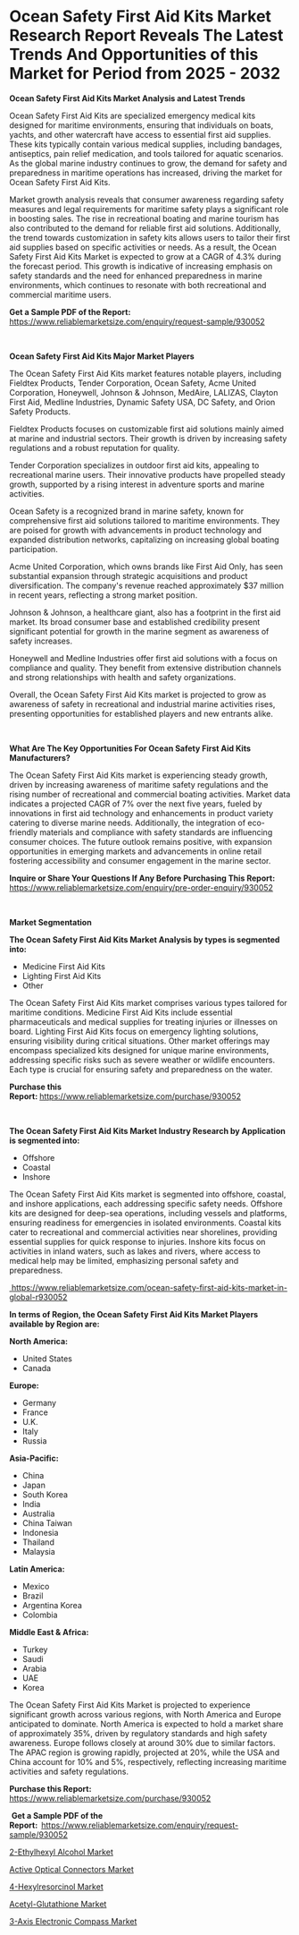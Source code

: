 <p><h1>Ocean Safety First Aid Kits Market Research Report Reveals The Latest Trends And Opportunities of this Market for Period from 2025 - 2032</h1></p><p><strong>Ocean Safety First Aid Kits Market Analysis and Latest Trends</strong></p>
<p><p>Ocean Safety First Aid Kits are specialized emergency medical kits designed for maritime environments, ensuring that individuals on boats, yachts, and other watercraft have access to essential first aid supplies. These kits typically contain various medical supplies, including bandages, antiseptics, pain relief medication, and tools tailored for aquatic scenarios. As the global marine industry continues to grow, the demand for safety and preparedness in maritime operations has increased, driving the market for Ocean Safety First Aid Kits.</p><p>Market growth analysis reveals that consumer awareness regarding safety measures and legal requirements for maritime safety plays a significant role in boosting sales. The rise in recreational boating and marine tourism has also contributed to the demand for reliable first aid solutions. Additionally, the trend towards customization in safety kits allows users to tailor their first aid supplies based on specific activities or needs. As a result, the Ocean Safety First Aid Kits Market is expected to grow at a CAGR of 4.3% during the forecast period. This growth is indicative of increasing emphasis on safety standards and the need for enhanced preparedness in marine environments, which continues to resonate with both recreational and commercial maritime users.</p></p>
<p><strong>Get a Sample PDF of the Report:&nbsp;</strong> <a href="https://www.reliablemarketsize.com/enquiry/request-sample/930052?utm_campaign=1197&utm_medium=2&utm_source=Github&utm_content=ia&utm_term=21032025&utm_id=ocean-safety-first-aid-kits">https://www.reliablemarketsize.com/enquiry/request-sample/930052</a></p>
<p>&nbsp;</p>
<p><strong>Ocean Safety First Aid Kits Major Market Players</strong></p>
<p><p>The Ocean Safety First Aid Kits market features notable players, including Fieldtex Products, Tender Corporation, Ocean Safety, Acme United Corporation, Honeywell, Johnson & Johnson, MedAire, LALIZAS, Clayton First Aid, Medline Industries, Dynamic Safety USA, DC Safety, and Orion Safety Products. </p><p>Fieldtex Products focuses on customizable first aid solutions mainly aimed at marine and industrial sectors. Their growth is driven by increasing safety regulations and a robust reputation for quality.</p><p>Tender Corporation specializes in outdoor first aid kits, appealing to recreational marine users. Their innovative products have propelled steady growth, supported by a rising interest in adventure sports and marine activities.</p><p>Ocean Safety is a recognized brand in marine safety, known for comprehensive first aid solutions tailored to maritime environments. They are poised for growth with advancements in product technology and expanded distribution networks, capitalizing on increasing global boating participation.</p><p>Acme United Corporation, which owns brands like First Aid Only, has seen substantial expansion through strategic acquisitions and product diversification. The company's revenue reached approximately $37 million in recent years, reflecting a strong market position.</p><p>Johnson & Johnson, a healthcare giant, also has a footprint in the first aid market. Its broad consumer base and established credibility present significant potential for growth in the marine segment as awareness of safety increases.</p><p>Honeywell and Medline Industries offer first aid solutions with a focus on compliance and quality. They benefit from extensive distribution channels and strong relationships with health and safety organizations.</p><p>Overall, the Ocean Safety First Aid Kits market is projected to grow as awareness of safety in recreational and industrial marine activities rises, presenting opportunities for established players and new entrants alike.</p></p>
<p>&nbsp;</p>
<p><strong>What Are The Key Opportunities For Ocean Safety First Aid Kits Manufacturers?</strong></p>
<p><p>The Ocean Safety First Aid Kits market is experiencing steady growth, driven by increasing awareness of maritime safety regulations and the rising number of recreational and commercial boating activities. Market data indicates a projected CAGR of 7% over the next five years, fueled by innovations in first aid technology and enhancements in product variety catering to diverse marine needs. Additionally, the integration of eco-friendly materials and compliance with safety standards are influencing consumer choices. The future outlook remains positive, with expansion opportunities in emerging markets and advancements in online retail fostering accessibility and consumer engagement in the marine sector.</p></p>
<p><strong>Inquire or Share Your Questions If Any Before Purchasing This Report:</strong> <a href="https://www.reliablemarketsize.com/enquiry/pre-order-enquiry/930052?utm_campaign=1197&utm_medium=2&utm_source=Github&utm_content=ia&utm_term=21032025&utm_id=ocean-safety-first-aid-kits">https://www.reliablemarketsize.com/enquiry/pre-order-enquiry/930052</a></p>
<p>&nbsp;</p>
<p><strong>Market Segmentation</strong></p>
<p><strong>The Ocean Safety First Aid Kits Market Analysis by types is segmented into:</strong></p>
<p><ul><li>Medicine First Aid Kits</li><li>Lighting First Aid Kits</li><li>Other</li></ul></p>
<p><p>The Ocean Safety First Aid Kits market comprises various types tailored for maritime conditions. Medicine First Aid Kits include essential pharmaceuticals and medical supplies for treating injuries or illnesses on board. Lighting First Aid Kits focus on emergency lighting solutions, ensuring visibility during critical situations. Other market offerings may encompass specialized kits designed for unique marine environments, addressing specific risks such as severe weather or wildlife encounters. Each type is crucial for ensuring safety and preparedness on the water.</p></p>
<p><strong>Purchase this Report:&nbsp;</strong><a href="https://www.reliablemarketsize.com/purchase/930052?utm_campaign=1197&utm_medium=2&utm_source=Github&utm_content=ia&utm_term=21032025&utm_id=ocean-safety-first-aid-kits">https://www.reliablemarketsize.com/purchase/930052</a></p>
<p>&nbsp;</p>
<p><strong>The Ocean Safety First Aid Kits Market Industry Research by Application is segmented into:</strong></p>
<p><ul><li>Offshore</li><li>Coastal</li><li>Inshore</li></ul></p>
<p><p>The Ocean Safety First Aid Kits market is segmented into offshore, coastal, and inshore applications, each addressing specific safety needs. Offshore kits are designed for deep-sea operations, including vessels and platforms, ensuring readiness for emergencies in isolated environments. Coastal kits cater to recreational and commercial activities near shorelines, providing essential supplies for quick response to injuries. Inshore kits focus on activities in inland waters, such as lakes and rivers, where access to medical help may be limited, emphasizing personal safety and preparedness.</p></p>
<p><a href="https://www.reliablemarketsize.com/ocean-safety-first-aid-kits-market-in-global-r930052?utm_campaign=1197&utm_medium=2&utm_source=Github&utm_content=ia&utm_term=21032025&utm_id=ocean-safety-first-aid-kits">&nbsp;https://www.reliablemarketsize.com/ocean-safety-first-aid-kits-market-in-global-r930052</a></p>
<p><strong>In terms of Region, the Ocean Safety First Aid Kits Market Players available by Region are:</strong></p>
<p>
    <p> <strong> North America: </strong>
        <ul>
            <li>United States</li>
            <li>Canada</li>
        </ul>
        </p> 
    <p> <strong> Europe: </strong>
        <ul>
            <li>Germany</li>
            <li>France</li>
            <li>U.K.</li>
            <li>Italy</li>
            <li>Russia</li>
        </ul>
        </p> 
    <p> <strong> Asia-Pacific: </strong>
        <ul>
            <li>China</li>
            <li>Japan</li>
            <li>South Korea</li>
            <li>India</li>
            <li>Australia</li>
            <li>China Taiwan</li>
            <li>Indonesia</li>
            <li>Thailand</li>
            <li>Malaysia</li>
        </ul>
        </p> 
    <p> <strong> Latin America: </strong>
        <ul>
            <li>Mexico</li>
            <li>Brazil</li>
            <li>Argentina Korea</li>
            <li>Colombia</li>
        </ul>
        </p> 
    <p> <strong> Middle East & Africa: </strong>
        <ul>
            <li>Turkey</li>
            <li>Saudi</li>
            <li>Arabia</li>
            <li>UAE</li>
            <li>Korea</li>
        </ul>
    </p>
    </p>
<p><p>The Ocean Safety First Aid Kits Market is projected to experience significant growth across various regions, with North America and Europe anticipated to dominate. North America is expected to hold a market share of approximately 35%, driven by regulatory standards and high safety awareness. Europe follows closely at around 30% due to similar factors. The APAC region is growing rapidly, projected at 20%, while the USA and China account for 10% and 5%, respectively, reflecting increasing maritime activities and safety regulations.</p></p>
<p><strong>Purchase this Report: </strong><a href="https://www.reliablemarketsize.com/purchase/930052?utm_campaign=1197&utm_medium=2&utm_source=Github&utm_content=ia&utm_term=21032025&utm_id=ocean-safety-first-aid-kits">https://www.reliablemarketsize.com/purchase/930052</a></p>
<p>&nbsp;<strong>Get a Sample PDF of the Report:&nbsp;&nbsp;</strong><a href="https://www.reliablemarketsize.com/enquiry/request-sample/930052?utm_campaign=1197&utm_medium=2&utm_source=Github&utm_content=ia&utm_term=21032025&utm_id=ocean-safety-first-aid-kits">https://www.reliablemarketsize.com/enquiry/request-sample/930052</a></p>
<p><strong></strong></p>
<p><p><a href="https://github.com/makzzochil/Market-Research-Report-List-1/blob/main/2-ethylhexyl-alcohol-market.md?utm_campaign=1197&utm_medium=2&utm_source=Github&utm_content=ia&utm_term=21032025&utm_id=ocean-safety-first-aid-kits">2-Ethylhexyl Alcohol Market</a></p><p><a href="https://github.com/janskudiony/Market-Research-Report-List-1/blob/main/active-optical-connectors-market.md?utm_campaign=1197&utm_medium=2&utm_source=Github&utm_content=ia&utm_term=21032025&utm_id=ocean-safety-first-aid-kits">Active Optical Connectors Market</a></p><p><a href="https://github.com/mronmizoe/Market-Research-Report-List-1/blob/main/4-hexylresorcinol-market.md?utm_campaign=1197&utm_medium=2&utm_source=Github&utm_content=ia&utm_term=21032025&utm_id=ocean-safety-first-aid-kits">4-Hexylresorcinol Market</a></p><p><a href="https://github.com/hayasiorover/Market-Research-Report-List-1/blob/main/acetyl-glutathione-market.md?utm_campaign=1197&utm_medium=2&utm_source=Github&utm_content=ia&utm_term=21032025&utm_id=ocean-safety-first-aid-kits">Acetyl-Glutathione Market</a></p><p><a href="https://github.com/gitfwelday/Market-Research-Report-List-1/blob/main/3-axis-electronic-compass-market.md?utm_campaign=1197&utm_medium=2&utm_source=Github&utm_content=ia&utm_term=21032025&utm_id=ocean-safety-first-aid-kits">3-Axis Electronic Compass Market</a></p></p>